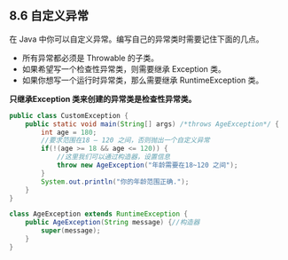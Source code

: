 ## 8.6 自定义异常

在 Java 中你可以自定义异常。编写自己的异常类时需要记住下面的几点。

- 所有异常都必须是 Throwable 的子类。
- 如果希望写一个检查性异常类，则需要继承 Exception 类。
- 如果你想写一个运行时异常类，那么需要继承 RuntimeException 类。

**只继承Exception 类来创建的异常类是检查性异常类。**

~~~java
public class CustomException {
	public static void main(String[] args) /*throws AgeException*/ {
		int age = 180;
		//要求范围在18 – 120 之间，否则抛出一个自定义异常
		if(!(age >= 18 && age <= 120)) {
			//这里我们可以通过构造器，设置信息
			throw new AgeException("年龄需要在18~120 之间");
		}
		System.out.println("你的年龄范围正确.");
	}
}

class AgeException extends RuntimeException {
	public AgeException(String message) {//构造器
		super(message);
	}
}
~~~

